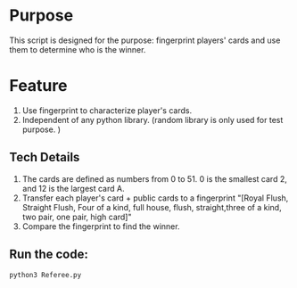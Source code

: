# Purpose
This script is designed for the purpose: fingerprint players' cards and use them to determine who is the winner.
# Feature
1. Use fingerprint to characterize player's cards.
2. Independent of any python library. (random library is only used for test purpose. )
## Tech Details
1. The cards are defined as numbers from 0 to 51. 0 is the smallest card 2, and 12 is the largest card A. 
2. Transfer each player's card + public cards to a fingerprint "[Royal Flush, Straight Flush, Four of a kind, full house, flush, straight,three of a kind, two pair, one pair, high card]"
3. Compare the fingerprint to find the winner.
## Run the code:
```
python3 Referee.py
```
